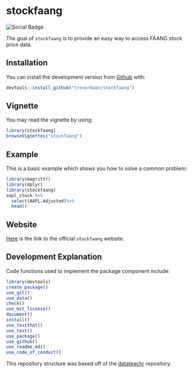 
# stockfaang

<!-- badges: start -->
![Social Badge](https://img.shields.io/github/followers/trevorkwan?style=social)
<!-- badges: end -->

The goal of `stockfaang` is to provide an easy way to access FAANG stock price data.

## Installation

You can install the development version from [Github](https://github.com/trevorkwan/stockfaang) with:

``` r
devtools::install_github("trevorkwan/stockfaang")
```

## Vignette
You may read the vignette by using:
```r
library(stockfaang)
browseVignettes("stockfaang")
```

## Example
  
This is a basic example which shows you how to solve a common problem:

``` r
library(magrittr)
library(dplyr)
library(stockfaang)
aapl_stock %>%
  select(AAPL.Adjusted)%>%
  head()
```

## Website
[Here](https://trevorkwan.github.io/stockfaang/) is the link to the official `stockfaang` website.

## Development Explanation

Code functions used to implement the package component include:
```r
library(devtools)
create_package()
use_git()
use_data()
check()
use_mit_license()
document()
install()
use_testthat()
use_test()
use_package()
use_github()
use_readme_md()
use_code_of_conduct()
```

This repository structure was based off of the [datateachr](https://github.com/UBC-MDS/datateachr) repository.
